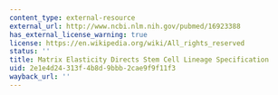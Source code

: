 ```yaml
---
content_type: external-resource
external_url: http://www.ncbi.nlm.nih.gov/pubmed/16923388
has_external_license_warning: true
license: https://en.wikipedia.org/wiki/All_rights_reserved
status: ''
title: Matrix Elasticity Directs Stem Cell Lineage Specification
uid: 2e1e4d24-313f-4b8d-9bbb-2cae9f9f11f3
wayback_url: ''
---
```

